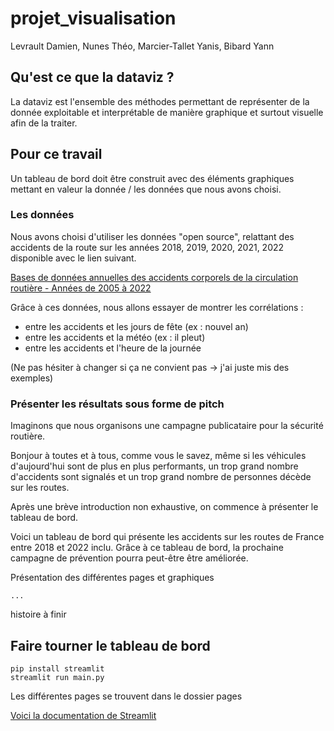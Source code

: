 # projet_visualisation

Levrault Damien, Nunes Théo, Marcier-Tallet Yanis, Bibard Yann

## Qu'est ce que la dataviz ?

La dataviz est l'ensemble des méthodes permettant de représenter de la donnée exploitable et interprétable de manière graphique et surtout visuelle afin de la traiter.

## Pour ce travail

Un tableau de bord doit être construit avec des éléments graphiques mettant en valeur la donnée / les données que nous avons choisi.

### Les données

Nous avons choisi d'utiliser les données "open source", relattant des accidents de la route sur les années 2018, 2019, 2020, 2021, 2022 disponible avec le lien suivant.

[Bases de données annuelles des accidents corporels de la circulation routière - Années de 2005 à 2022](https://www.data.gouv.fr/fr/datasets/bases-de-donnees-annuelles-des-accidents-corporels-de-la-circulation-routiere-annees-de-2005-a-2022/#/resources)

Grâce à ces données, nous allons essayer de montrer les corrélations :

- entre les accidents et les jours de fête (ex : nouvel an)
- entre les accidents et la météo (ex : il pleut)
- entre les accidents et l'heure de la journée

(Ne pas hésiter à changer si ça ne convient pas -> j'ai juste mis des exemples)

### Présenter les résultats sous forme de pitch

Imaginons que nous organisons une campagne publicataire pour la sécurité routière.

Bonjour à toutes et à tous, comme vous le savez, même si les véhicules d'aujourd'hui sont de plus en plus performants, un trop grand nombre d'accidents sont signalés et un trop grand nombre de personnes décède sur les routes.

Après une brève introduction non exhaustive, on commence à présenter le tableau de bord.

Voici un tableau de bord qui présente les accidents sur les routes de France entre 2018 et 2022 inclu. Grâce à ce tableau de bord, la prochaine campagne de prévention pourra peut-être être améliorée.

Présentation des différentes pages et graphiques

    ...

histoire à finir

## Faire tourner le tableau de bord

    pip install streamlit
    streamlit run main.py

Les différentes pages se trouvent dans le dossier pages

[Voici la documentation de Streamlit](https://docs.streamlit.io/)
